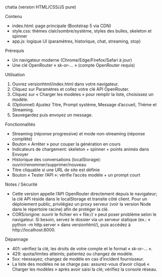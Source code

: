 chatia (version HTML/CSS/JS pure)

Contenu
- index.html: page principale (Bootstrap 5 via CDN)
- style.css: thèmes clair/sombre/système, styles des bulles, skeleton et spinner
- app.js: logique UI (paramètres, historique, chat, streaming, stop)

Prérequis
- Un navigateur moderne (Chrome/Edge/Firefox/Safari à jour)
- Une clé OpenRouter « sk-or-… » (compte OpenRouter requis)

Utilisation
1) Ouvrez versionhtml/index.html dans votre navigateur.
2) Cliquez sur Paramètres et collez votre clé API OpenRouter.
3) Cliquez sur « Charger les modèles » pour remplir la liste, choisissez un modèle.
4) (Optionnel) Ajustez Titre, Prompt système, Message d’accueil, Thème et Streaming.
5) Sauvegardez puis envoyez un message.

Fonctionnalités
- Streaming (réponse progressive) et mode non-streaming (réponse complète)
- Bouton « Arrêter » pour couper la génération en cours
- Indicateurs de chargement: skeleton + spinner + points animés dans Envoyer
- Historique des conversations (localStorage): ouvrir/renommer/supprimer/nouveau
- Titre cliquable si une URL de site est définie
- Bouton « Tester l’API »: vérifie l’accès modèle + un prompt court

Notes / Sécurité
- Cette version appelle l’API OpenRouter directement depuis le navigateur; la clé API réside dans le localStorage et transite côté client. Pour un déploiement public, privilégiez un proxy serveur (voir la version Node dans le répertoire racine) afin de protéger la clé.
- CORS/origine: ouvrir le fichier en « file:// » peut poser problème selon le navigateur. Si besoin, servez le dossier via un serveur statique (ex.: « python -m http.server » dans versionhtml/), puis accédez à http://localhost:8000.

Dépannage
- 401: vérifiez la clé, les droits de votre compte et le format « sk-or-… ».
- 429: quota/limites atteints; patientez ou changez de modèle.
- 5xx: réessayez; changez de modèle en cas d’incident fournisseur.
- La liste des modèles ne se charge pas: assurez-vous d’avoir cliqué « Charger les modèles » après avoir saisi la clé; vérifiez la console réseau.

